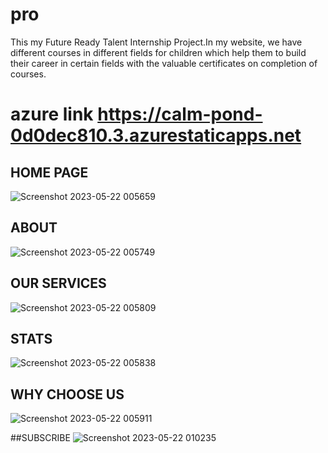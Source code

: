 # pro
This my Future Ready Talent Internship Project.In my website, we have different courses in different fields for children which help them to build their career in certain fields with the valuable certificates on completion of courses.
# azure link https://calm-pond-0d0dec810.3.azurestaticapps.net

## HOME PAGE
![Screenshot 2023-05-22 005659](https://github.com/Knv126/pro/assets/114814894/61ef44fe-dcd7-4ebb-8108-15db5465fdea)

## ABOUT
![Screenshot 2023-05-22 005749](https://github.com/Knv126/pro/assets/114814894/f3d60ec6-11ac-4b75-9ee7-c8568668bfa1)

## OUR SERVICES
![Screenshot 2023-05-22 005809](https://github.com/Knv126/pro/assets/114814894/bdd4c56b-2b4f-4bd7-be6f-23dadfb5c2a1)

## STATS
![Screenshot 2023-05-22 005838](https://github.com/Knv126/pro/assets/114814894/b9bae5db-3f8f-4354-8c8a-bdc18fcf1cb6)

## WHY CHOOSE US
![Screenshot 2023-05-22 005911](https://github.com/Knv126/pro/assets/114814894/70df7561-f549-4784-ba6c-76d1e311c3d5)

##SUBSCRIBE
![Screenshot 2023-05-22 010235](https://github.com/Knv126/pro/assets/114814894/aa618d6a-280a-479b-b344-37acdf1b682f)




